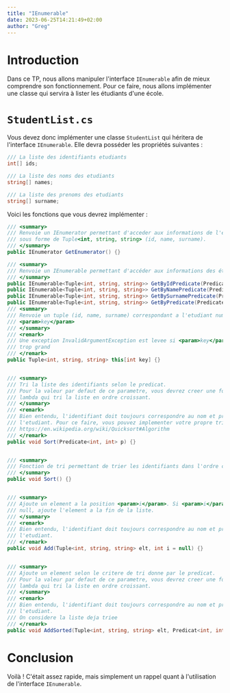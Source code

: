 ```yaml
---
title: "IEnumerable"
date: 2023-06-25T14:21:49+02:00
author: "Greg"
---
```


# Introduction

Dans ce TP, nous allons manipuler l'interface `IEnumerable` afin de mieux
comprendre son fonctionnement. Pour ce faire, nous allons implémenter une classe
qui servira à lister les étudiants d'une école. 

# `StudentList.cs`

Vous devez donc implémenter une classe `StudentList` qui héritera de l'interface
`IEnumerable`. Elle devra posséder les propriétés suivantes : 

```cs
/// La liste des identifiants etudiants
int[] ids;

/// La liste des noms des etudiants
string[] names;

/// La liste des prenoms des etudiants
string[] surname;
```

Voici les fonctions que vous devrez implémenter : 

```cs
/// <summary>
/// Renvoie un IEnumerator permettant d'acceder aux informations de l'etudiant
/// sous forme de Tuple<int, string, string> (id, name, surname).
/// </summary>
public IEnumerator GetEnumerator() {}

/// <summary>
/// Renvoie un IEnumerable permettant d'accéder aux informations des étudiants Tuple<int, string, string> (id, name, surname) qui correspond au prédicat donné par rapport à son id, un deuxième par rapport à son nom, un troisième par rapport à son nom de famille et un dernier par rapport au tuple.
/// </summary>
public IEnumerable<Tuple<int, string, string>> GetByIdPredicate(Predicate<int> predicate);
public IEnumerable<Tuple<int, string, string>> GetByNamePredicate(Predicate<string> predicate);
public IEnumerable<Tuple<int, string, string>> GetBySurnamePredicate(Predicate<string> predicate);
public IEnumerable<Tuple<int, string, string>> GetByPredicate(Predicate<Tuple<int, string, string>> predicate);
/// <summary>
/// Renvoie un tuple (id, name, surname) correspondant a l'etudiant numero
/// <param>key</param>
/// </summary>
/// <remark>
/// Une exception InvalidArgumentException est levee si <param>key</param> est
/// trop grand
/// </remark>
public Tuple<int, string, string> this[int key] {}


/// <summary>
/// Tri la liste des identifiants selon le predicat. 
/// Pour la valeur par defaut de ce parametre, vous devrez creer une fonction
/// lambda qui tri la liste en ordre croissant.
/// </summary>
/// <remark>
/// Bien entendu, l'identifiant doit toujours correspondre au nom et prenom de
/// l'etudiant. Pour ce faire, vous pouvez implementer votre propre tri.
/// https://en.wikipedia.org/wiki/Quicksort#Algorithm 
/// </remark>
public void Sort(Predicate<int, int> p) {}


/// <summary>
/// Fonction de tri permettant de trier les identifiants dans l'ordre croissant
/// </summary>
public void Sort() {}


/// <summary>
/// Ajoute un element a la position <param>i</param>. Si <param>i</param> est
/// null, ajoute l'element a la fin de la liste.
/// </summary>
/// <remark>
/// Bien entendu, l'identifiant doit toujours correspondre au nom et prenom de
/// l'etudiant.
/// </remark>
public void Add(Tuple<int, string, string> elt, int i = null) {}


/// <summary>
/// Ajoute un element selon le critere de tri donne par le predicat.
/// Pour la valeur par defaut de ce parametre, vous devrez creer une fonction
/// lambda qui tri la liste en ordre croissant.
/// </summary>
/// <remark>
/// Bien entendu, l'identifiant doit toujours correspondre au nom et prenom de
/// l'etudiant.
/// On considere la liste deja triee
/// </remark>
public void AddSorted(Tuple<int, string, string> elt, Predicat<int, int> predicat = {...}) {}
```

# Conclusion

Voilà ! C'était assez rapide, mais simplement un rappel quant à l'utilisation de
l'interface `IEnumerable`.
